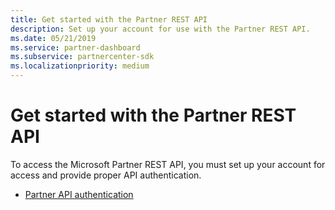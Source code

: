 ```yaml
---
title: Get started with the Partner REST API
description: Set up your account for use with the Partner REST API.
ms.date: 05/21/2019
ms.service: partner-dashboard
ms.subservice: partnercenter-sdk
ms.localizationpriority: medium
---
```


# Get started with the Partner REST API

To access the Microsoft Partner REST API, you must set up your account for access and provide proper API authentication.

* [Partner API authentication](api-authentication.md)
